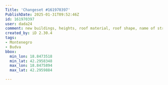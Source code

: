 ```yaml
---
Title: 'Changeset #161970397'
PublishDate: 2025-01-31T09:52:46Z
id: 161970397
user: dada24
comment: new buildings, heights, roof material, roof shape, name of streets, roof colour
created_by: iD 2.30.4
tags:
- Montenegro
- Budva
bbox:
  min_lon: 18.8473518
  min_lat: 42.2958348
  max_lon: 18.8475894
  max_lat: 42.2959884

---
```


